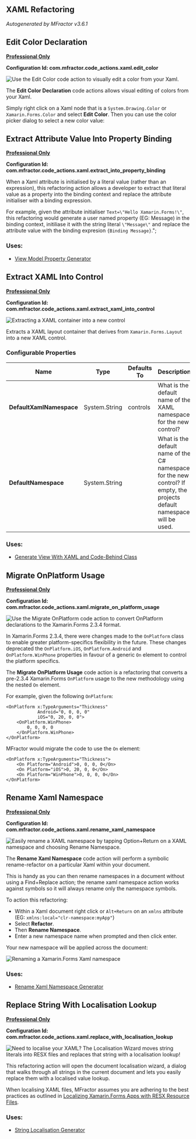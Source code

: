 ## XAML Refactoring
*Autogenerated by MFractor v3.6.1*
## Edit Color Declaration

**[Professional Only](https://www.mfractor.com/buy?utm_source=docs&utm_medium=professional_only)**

**Configuration Id: com.mfractor.code_actions.xaml.edit_color**


![Use the Edit Color code action to visually edit a color from your Xaml.](/img/code-actions/xaml/refactor/edit-color.gif)

The **Edit Color Declaration** code actions allows visual editing of colors from your Xaml.

Simply right click on a Xaml node that is a `System.Drawing.Color` or `Xamarin.Forms.Color` and select **Edit Color**. Then you can use the color picker dialog to select a new color value:


## Extract Attribute Value Into Property Binding

**[Professional Only](https://www.mfractor.com/buy?utm_source=docs&utm_medium=professional_only)**

**Configuration Id: com.mfractor.code_actions.xaml.extract_into_property_binding**

When a Xaml attribute is initialised by a literal value (rather than an expression), this refactoring action allows a developer to extract that literal value as a property into the binding context and replace the attribute initialiser with a binding expression.

For example, given the attribute initialiser `Text=\"Hello Xamarin.Forms!\"`, this refactoring would generate a user named property (EG: Message) in the binding context, initiliase it with the string literal `\"Message\"` and replace the attribute value with the binding expresion `{Binding Message}`.";


### Uses:

 * [View Model Property Generator](/code-generation/xamarin-forms.md#view-model-property-generator)


## Extract XAML Into Control

**[Professional Only](https://www.mfractor.com/buy?utm_source=docs&utm_medium=professional_only)**

**Configuration Id: com.mfractor.code_actions.xaml.extract_xaml_into_control**

![Extracting a XAML container into a new control](/img/forms/extract-xaml-control.gif)

Extracts a XAML layout container that derives from `Xamarin.Forms.Layout` into a new XAML control.


### Configurable Properties

| Name | Type | Defaults To | Description |
|------|------|-------------|-------------|
| **DefaultXamlNamespace** | System.String | controls | What is the default name of the XAML namespace for the new control? |
| **DefaultNamespace** | System.String |  | What is the default name of the C# namespace for the new control? If empty, the projects default namespace will be used. |

### Uses:

 * [Generate View With XAML and Code-Behind Class](/code-generation/xamarin-forms.md#generate-view-with-xaml-and-code-behind-class)


## Migrate OnPlatform Usage

**[Professional Only](https://www.mfractor.com/buy?utm_source=docs&utm_medium=professional_only)**

**Configuration Id: com.mfractor.code_actions.xaml.migrate_on_platform_usage**


![Use the Migrate OnPlatform code action to convert OnPlatform declarations to the Xamarin.Forms 2.3.4 format.](/img/code-actions/xaml/refactor/migrate-onplatform.gif)

In Xamarin.Forms 2.3.4, there were changes made to the `OnPlatform` class to enable greater platform-specifics flexibility in the future. These changes deprecated the `OnPlatform.iOS`, `OnPlatform.Android` and `OnPlatform.WinPhone` properties in favour of a generic `On` element to control the platform specifics.

The **Migrate OnPlatform Usage** code action is a refactoring that converts a pre-2.3.4 Xamarin.Forms `OnPlatform` usage to the new methodology using the nested `On` element.

For example, given the following `OnPlatform`:

```
<OnPlatform x:TypeArguments="Thickness" 
            Android="0, 0, 0, 0" 
            iOS="0, 20, 0, 0">
    <OnPlatform.WinPhone>
        0, 0, 0, 0
    </OnPlatform.WinPhone>
</OnPlatform>
```

MFractor would migrate the code to use the `On` element:

```
<OnPlatform x:TypeArguments="Thickness">
    <On Platform="Android">0, 0, 0, 0</On>
    <On Platform="iOS">0, 20, 0, 0</On>
    <On Platform="WinPhone">0, 0, 0, 0</On>
</OnPlatform>
```


## Rename Xaml Namespace

**[Professional Only](https://www.mfractor.com/buy?utm_source=docs&utm_medium=professional_only)**

**Configuration Id: com.mfractor.code_actions.xaml.rename_xaml_namespace**


![Easily rename a XAML namespace by tapping Option+Return on a XAML namespace and choosing Rename Namespace.](/img/code-actions/xaml/refactor/rename-xaml-namespace.gif)

The **Rename Xaml Namespace** code action will perform a symbolic rename-refactor on a particular Xaml within your document.

This is handy as you can then rename namespaces in a document without using a Find+Replace action; the rename xaml namespace action works against symbols so it will always rename only the namespace symbols.

To action this refactoring:

 * Within a Xaml document right click or `Alt+Return` on an `xmlns` attribute (EG: `xmlns:local="clr-namespace:myApp"`)
 * Select **Refactor**.
 * Then **Rename Namespace**.
 * Enter a new namespace name when prompted and then click enter.

Your new namespace will be applied across the document:

![Renaming a Xamarin.Forms Xaml namespace](/img/code-actions/forms/rename-xaml-namespace.gif)


### Uses:

 * [Rename Xaml Namespace Generator](/code-generation/xaml.md#rename-xaml-namespace-generator)


## Replace String With Localisation Lookup

**[Professional Only](https://www.mfractor.com/buy?utm_source=docs&utm_medium=professional_only)**

**Configuration Id: com.mfractor.code_actions.xaml.replace_with_localisation_lookup**


![Need to localise your XAML? The Localisation Wizard moves string literals into RESX files and replaces that string with a localisation lookup!](/img/code-actions/xaml/refactor/localise-xaml.gif)

This refactoring action will open the document localisation wizard, a dialog that walks through all strings in the current document and lets you easily replace them with a localised value lookup.

When localising XAML files, MFractor assumes you are adhering to the best practices as outlined in [Localizing Xamarin.Forms Apps with RESX Resource Files](https://developer.xamarin.com/guides/xamarin-forms/advanced/localization/).


### Uses:

 * [String Localisation Generator](/code-generation/xamarin-forms.md#string-localisation-generator)


